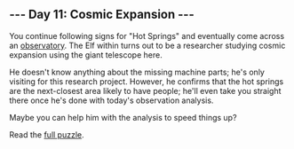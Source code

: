 ## --- Day 11: Cosmic Expansion ---

You continue following signs for "Hot Springs" and eventually come across
an [observatory](https://en.wikipedia.org/wiki/Observatory). The Elf within turns out to be a
researcher studying cosmic expansion using the giant telescope here.

He doesn't know anything about the missing machine parts; he's only visiting for this research
project. However, he confirms that the hot springs are the next-closest area likely to have people;
he'll even take you straight there once he's done with today's observation analysis.

Maybe you can help him with the analysis to speed things up?

Read the [full puzzle](https://adventofcode.com/2023/day/11).